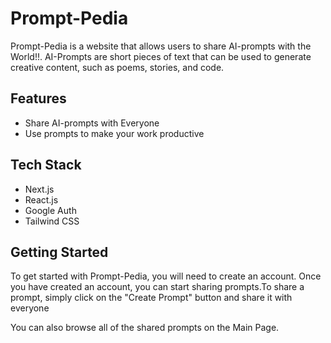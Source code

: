# Prompt-Pedia

Prompt-Pedia is a website that allows users to share AI-prompts with the World!!. AI-Prompts are short pieces of text that can be used to generate creative content, such as poems, stories, and code.

## Features

- Share AI-prompts with Everyone
- Use prompts to make your work productive

## Tech Stack

- Next.js
- React.js
- Google Auth
- Tailwind CSS

## Getting Started

To get started with Prompt-Pedia, you will need to create an account. Once you have created an account, you can start sharing prompts.To share a prompt, simply click on the "Create Prompt" button and share it with everyone

You can also browse all of the shared prompts on the Main Page.

